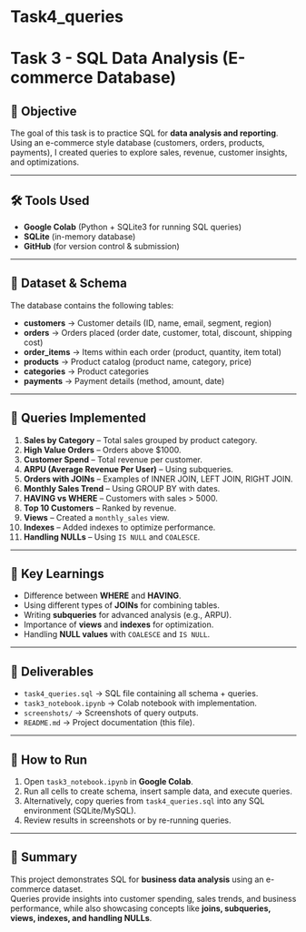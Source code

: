 # Task4_queries

# Task 3 - SQL Data Analysis (E-commerce Database)

## 🎯 Objective
The goal of this task is to practice SQL for **data analysis and reporting**.  
Using an e-commerce style database (customers, orders, products, payments), I created queries to explore sales, revenue, customer insights, and optimizations.

---

## 🛠️ Tools Used
- **Google Colab** (Python + SQLite3 for running SQL queries)
- **SQLite** (in-memory database)
- **GitHub** (for version control & submission)

---

## 📂 Dataset & Schema
The database contains the following tables:
- **customers** → Customer details (ID, name, email, segment, region)  
- **orders** → Orders placed (order date, customer, total, discount, shipping cost)  
- **order_items** → Items within each order (product, quantity, item total)  
- **products** → Product catalog (product name, category, price)  
- **categories** → Product categories  
- **payments** → Payment details (method, amount, date)

---

## 🧾 Queries Implemented
1. **Sales by Category** – Total sales grouped by product category.  
2. **High Value Orders** – Orders above $1000.  
3. **Customer Spend** – Total revenue per customer.  
4. **ARPU (Average Revenue Per User)** – Using subqueries.  
5. **Orders with JOINs** – Examples of INNER JOIN, LEFT JOIN, RIGHT JOIN.  
6. **Monthly Sales Trend** – Using GROUP BY with dates.  
7. **HAVING vs WHERE** – Customers with sales > 5000.  
8. **Top 10 Customers** – Ranked by revenue.  
9. **Views** – Created a `monthly_sales` view.  
10. **Indexes** – Added indexes to optimize performance.  
11. **Handling NULLs** – Using `IS NULL` and `COALESCE`.

---

## 🔑 Key Learnings
- Difference between **WHERE** and **HAVING**.  
- Using different types of **JOINs** for combining tables.  
- Writing **subqueries** for advanced analysis (e.g., ARPU).  
- Importance of **views** and **indexes** for optimization.  
- Handling **NULL values** with `COALESCE` and `IS NULL`.  

---

## 📂 Deliverables
- `task4_queries.sql` → SQL file containing all schema + queries.  
- `task3_notebook.ipynb` → Colab notebook with implementation.  
- `screenshots/` → Screenshots of query outputs.  
- `README.md` → Project documentation (this file).  

---

## 🚀 How to Run
1. Open `task3_notebook.ipynb` in **Google Colab**.  
2. Run all cells to create schema, insert sample data, and execute queries.  
3. Alternatively, copy queries from `task4_queries.sql` into any SQL environment (SQLite/MySQL).  
4. Review results in screenshots or by re-running queries.

---

## 📌 Summary
This project demonstrates SQL for **business data analysis** using an e-commerce dataset.  
Queries provide insights into customer spending, sales trends, and business performance, while also showcasing concepts like **joins, subqueries, views, indexes, and handling NULLs**.
